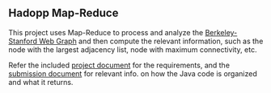 ## Hadopp Map-Reduce

This project uses Map-Reduce to process and analyze the [Berkeley-Stanford Web Graph](https://snap.stanford.edu/data/web-BerkStan.html) and then compute the relevant information, such as the node with the largest adjacency list, node with maximum connectivity, etc. 

Refer the included [project document](./Project_2_FS2019.docx) for the requirements, and the [submission document](./submission.docx) for relevant info. on how the Java code is organized and what it returns.

